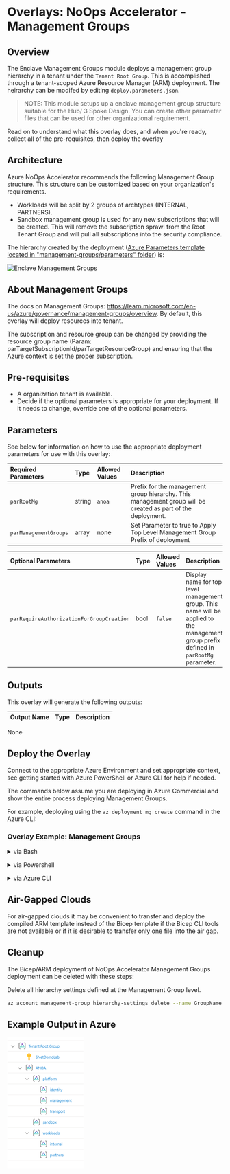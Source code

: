 # Overlays: NoOps Accelerator - Management Groups

## Overview

The Enclave Management Groups module deploys a management group hierarchy in a tenant under the `Tenant Root Group`.  This is accomplished through a tenant-scoped Azure Resource Manager (ARM) deployment.  The heirarchy can be modifed by editing `deploy.parameters.json`.

>NOTE: This module setups up a enclave management group structure suitable for the Hub/ 3 Spoke Design. You can create other parameter files that can be used for other organizational requirement.

Read on to understand what this overlay does, and when you're ready, collect all of the pre-requisites, then deploy the overlay

## Architecture

Azure NoOps Accelerator recommends the following Management Group structure. This structure can be customized based on your organization's requirements.

* Workloads will be split by 2 groups of archtypes (INTERNAL, PARTNERS).
* Sandbox management group is used for any new subscriptions that will be created. This will remove the subscription sprawl from the Root Tenant Group and will pull all subscriptions into the security compliance.

The hierarchy created by the deployment ([Azure Parameters template located in "management-groups/parameters" folder](../../overlays/management-groups/parameters/deploy.parameters.json)) is:

![Enclave Management Groups](../management-groups/media/01%20-%20Management%20Group%20Design.jpg)

## About Management Groups

The docs on Management Groups: <https://learn.microsoft.com/en-us/azure/governance/management-groups/overview>. By default, this overlay will deploy resources into tenant.  

The subscription and resource group can be changed by providing the resource group name (Param: parTargetSubscriptionId/parTargetResourceGroup) and ensuring that the Azure context is set the proper subscription.  

## Pre-requisites

* A organization tenant is available.
* Decide if the optional parameters is appropriate for your deployment. If it needs to change, override one of the optional parameters.

## Parameters

See below for information on how to use the appropriate deployment parameters for use with this overlay:

Required Parameters | Type | Allowed Values | Description
| :-- | :-- | :-- | :-- |
| `parRootMg` | string | `anoa` | Prefix for the management group hierarchy.  This management group will be created as part of the deployment. |
| `parManagementGroups` | array  | none | Set Parameter to true to Apply Top Level Management Group Prefix of deployment |

Optional Parameters | Type | Allowed Values | Description
| :-- | :-- | :-- | :-- |
| `parRequireAuthorizationForGroupCreation` | bool | `false` |Display name for top level management group.  This name will be applied to the management group prefix defined in `parRootMg` parameter. |

## Outputs

This overlay will generate the following outputs:

| Output Name | Type | Description |
| :-- | :-- | :-- |
None

## Deploy the Overlay

Connect to the appropriate Azure Environment and set appropriate context, see getting started with Azure PowerShell or Azure CLI for help if needed.

The commands below assume you are deploying in Azure Commercial and show the entire process deploying Management Groups.

For example, deploying using the `az deployment mg create` command in the Azure CLI:

<h3>Overlay Example: Management Groups</h3>

<details>

<summary>via Bash</summary>

```bash
# For Azure Commerical regions
az login
cd src/bicep/overlays
cd management-groups
az deployment mg create \
   --template-file overlays/management-groups/deploy.bicep \
   --parameters @overlays/management-groups/deploy.parameters.json \
   --location 'eastus'
```

```bash
# For Azure Government regions

# change Azure Clouds
az cloud set --name AzureUSGovernment

#sign  into AZ CLI, this will redirect you to a web browser for authentication, if required
az login
az deployment mg create \
  --template-file overlays/management-groups/deploy.bicep \
  --parameters @overlays/management-groups/deploy.parameters.json \
  --location 'usgovvirginia'
```
</details>

<p>

<details>

<summary>via Powershell</summary>

```powershell
# For Azure Commerical regions

#sign in to Azure  from Powershell, this will redirect you to a web browser for authentication, if required
Connect-AzAccount

#Fetch the list of available Tenant Ids.
Get-AzTenant

#Grab the tenant Id Switch to another active directory tenant.
Set-AzContext -TenantId XXXXXXXX-XXXX-XXXX-XXXX-XXXXXXXXXXXX

New-AzManagementGroupDeployment `
  -ManagementGroupId xxxxxxx-xxxx-xxxxxx-xxxxx-xxxx
  -TemplateFile overlays/management-groups/deploy.bicepp `
  -TemplateParameterFile overlays/management-groups/deploy.parameters.json `
  -Location 'eastus'
```

OR

```powershell
# For Azure Government regions

#sign in to Azure  from Powershell, this will redirect you to a web browser for authentication, if required
Connect-AzAccount

#Fetch the list of available Tenant Ids.
Get-AzTenant

#Grab the tenant Id Switch to another active directory tenant.
Set-AzContext -TenantId XXXXXXXX-XXXX-XXXX-XXXX-XXXXXXXXXXXX

New-AzManagementGroupDeployment `
  -ManagementGroupId xxxxxxx-xxxx-xxxxxx-xxxxx-xxxx
  -TemplateFile overlays/management-groups/deploy.bicepp `
  -TemplateParameterFile overlays/management-groups/deploy.parameters.json `
  -Location  'usgovvirginia'
```
</details>
<p>

<p>
  <details>
    <summary>via Azure CLI</summary>

```bash
# For Azure Commerical regions

# Sign into AZ CLI, this will redirect you to a web browser for authentication, if required
az login

az deployment mg create
 --template-file deploy.bicep
 --parameters @parameters/deploy.parameters.json
 --location eastus
 --name deploy-enclave-mg
 --management-group-id '<< your tenant id >>'
```

```bash
# For Azure Government regions

# change Azure Clouds
az cloud set --name AzureUSGovernment

#sign  into AZ CLI, this will redirect you to a web browser for authentication, if required
az login

az deployment mg create
 --template-file deploy.bicep
 --parameters @parameters/deploy.parameters.json
 --location eastus
 --name deploy-enclave-mg
 --management-group-id '<< your tenant id >>'
```

  </details>
</p>

## Air-Gapped Clouds

For air-gapped clouds it may be convenient to transfer and deploy the compiled ARM template instead of the Bicep template if the Bicep CLI tools are not available or if it is desirable to transfer only one file into the air gap.

## Cleanup

The Bicep/ARM deployment of NoOps Accelerator Management Groups deployment can be deleted with these steps:

Delete all hierarchy settings defined at the Management Group level.

```bash
az account management-group hierarchy-settings delete --name GroupName
```

## Example Output in Azure

![Example Deployment Output](media/mgExampleManagementStructure.png "Example Deployment Output in Azure global regions")
